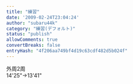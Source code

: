 ```yaml
---
title: "練習"
date: '2009-02-24T23:04:24'
author: "subaru44k"
category: "練習(デフォルト)"
status: "publish"
allowComments: true
convertBreaks: false
entryHash: "4f206aa749bf4d19c63cdf482d5b024f"
---
```

外周2周<br>
14'25"→13'41"
